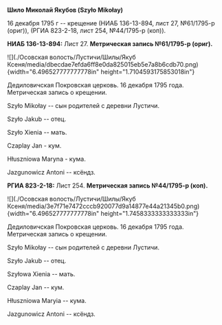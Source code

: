 **Шило Миколай Якубов (Szyło Mikołay)**

16 декабря 1795 г -- крещение (НИАБ 136-13-894, лист 27, №61/1795-р
(ориг)), (РГИА 823-2-18, лист 254, №44/1795-р (коп)).

**НИАБ 136-13-894:** Лист 27. **Метрическая запись №61/1795-р (ориг).**

![](./Осовская волость/Лустичи/Шилы/Якуб Ксеня/media/dbecdae7efda6ff8e0da825015eb5e7a8b6cdb70.png){width="6.496527777777778in"
height="1.7104593175853018in"}

Дедиловичская Покровская церковь. 16 декабря 1795 года. Метрическая
запись о крещении.

Szyło Mikołay -- сын родителей с деревни Лустичи.

Szyło Jakub -- отец.

Szyło Xienia -- мать.

Czaplay Jan - кум.

Hłuszniowa Maryna - кума.

Jazgunowicz Antoni -- ксёндз.

**РГИА 823-2-18:** Лист 254. **Метрическая запись №44/1795-р (коп).**

![](./Осовская волость/Лустичи/Шилы/Якуб Ксеня/media/3e7f71e7472cccb920077d9a14877e44a21345b0.png){width="6.496527777777778in"
height="1.7458333333333333in"}

Дедиловичская Покровская церковь. 16 декабря 1795 года. Метрическая
запись о крещении.

Szyło Mikołay -- сын родителей с деревни Лустичи.

Szyło Jakub -- отец.

Szyłowa Xienia -- мать.

Czaplay Jan -- кум.

Hłuszniowa Maryia -- кума.

Jazgunowicz Antoni -- ксёндз.
